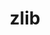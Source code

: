 ---
title: "zlib"
layout: cache
categories: [package, v0.18.0]
meta: {"versions": ["1.2.12", "1.2.8"], "compilers": ["clang@=7.0.0", "gcc@=6.5.0", "gcc@=7.5.0", "gcc@=8.4.0"], "oss": ["ubuntu18.04"], "platforms": ["linux"], "targets": ["x86_64"], "stacks": ["build_systems", "data-vis-sdk", "e4s", "radiuss", "root", "tutorial"], "num_specs": 7, "num_specs_by_stack": {"root": 7, "e4s": 1, "radiuss": 1, "data-vis-sdk": 1, "build_systems": 1, "tutorial": 7}}
spec_details: [{"hash": "fntvsj6xevbz5gyq7kfa4xg7oxnaolxs", "compiler": "gcc@=7.5.0", "versions": ["1.2.12"], "os": "ubuntu18.04", "platform": "linux", "target": "x86_64", "variants": ["+optimize", "patches=0d38234", "+pic", "+shared"], "stacks": ["root", "e4s", "radiuss", "data-vis-sdk", "build_systems", "tutorial"], "size": "-", "tarball": "https://binaries.spack.io/releases/v0.18.0/build_cache/linux-ubuntu18.04-x86_64/gcc-7.5.0/zlib-1.2.12/linux-ubuntu18.04-x86_64-gcc-7.5.0-zlib-1.2.12-fntvsj6xevbz5gyq7kfa4xg7oxnaolxs.spack"}, {"hash": "rlo3go7mpfwicumepslj4pth7z4t3a46", "compiler": "gcc@=8.4.0", "versions": ["1.2.12"], "os": "ubuntu18.04", "platform": "linux", "target": "x86_64", "variants": ["+optimize", "patches=0d38234", "+pic", "+shared"], "stacks": ["tutorial", "root"], "size": "-", "tarball": "https://binaries.spack.io/releases/v0.18.0/build_cache/linux-ubuntu18.04-x86_64/gcc-8.4.0/zlib-1.2.12/linux-ubuntu18.04-x86_64-gcc-8.4.0-zlib-1.2.12-rlo3go7mpfwicumepslj4pth7z4t3a46.spack"}, {"hash": "3en3ddq56wgg3we6jwklzwb7cfe7uwjm", "compiler": "clang@=7.0.0", "versions": ["1.2.8"], "os": "ubuntu18.04", "platform": "linux", "target": "x86_64", "variants": ["+optimize", "+pic", "+shared"], "stacks": ["tutorial", "root"], "size": "-", "tarball": "https://binaries.spack.io/releases/v0.18.0/build_cache/linux-ubuntu18.04-x86_64/clang-7.0.0/zlib-1.2.8/linux-ubuntu18.04-x86_64-clang-7.0.0-zlib-1.2.8-3en3ddq56wgg3we6jwklzwb7cfe7uwjm.spack"}, {"hash": "gueun6gngeyk4khe6qqnakxrtgox46sb", "compiler": "gcc@=7.5.0", "versions": ["1.2.8"], "os": "ubuntu18.04", "platform": "linux", "target": "x86_64", "variants": ["+optimize", "+pic", "+shared"], "stacks": ["tutorial", "root"], "size": "-", "tarball": "https://binaries.spack.io/releases/v0.18.0/build_cache/linux-ubuntu18.04-x86_64/gcc-7.5.0/zlib-1.2.8/linux-ubuntu18.04-x86_64-gcc-7.5.0-zlib-1.2.8-gueun6gngeyk4khe6qqnakxrtgox46sb.spack"}, {"hash": "2f23wbxhtydzawd2lsdiw3a6rdop4o4p", "compiler": "gcc@=7.5.0", "versions": ["1.2.8"], "os": "ubuntu18.04", "platform": "linux", "target": "x86_64", "variants": ["+optimize", "+pic", "+shared"], "stacks": ["tutorial", "root"], "size": "-", "tarball": "https://binaries.spack.io/releases/v0.18.0/build_cache/linux-ubuntu18.04-x86_64/gcc-7.5.0/zlib-1.2.8/linux-ubuntu18.04-x86_64-gcc-7.5.0-zlib-1.2.8-2f23wbxhtydzawd2lsdiw3a6rdop4o4p.spack"}, {"hash": "g4z6hjrherdhgref4busphl4zketf47z", "compiler": "gcc@=6.5.0", "versions": ["1.2.12"], "os": "ubuntu18.04", "platform": "linux", "target": "x86_64", "variants": ["+optimize", "patches=0d38234", "+pic", "+shared"], "stacks": ["tutorial", "root"], "size": "-", "tarball": "https://binaries.spack.io/releases/v0.18.0/build_cache/linux-ubuntu18.04-x86_64/gcc-6.5.0/zlib-1.2.12/linux-ubuntu18.04-x86_64-gcc-6.5.0-zlib-1.2.12-g4z6hjrherdhgref4busphl4zketf47z.spack"}, {"hash": "3svypjaie5farii5zcgm6yfu43la2ixs", "compiler": "clang@=7.0.0", "versions": ["1.2.12"], "os": "ubuntu18.04", "platform": "linux", "target": "x86_64", "variants": ["+optimize", "patches=0d38234", "+pic", "+shared"], "stacks": ["tutorial", "root"], "size": "-", "tarball": "https://binaries.spack.io/releases/v0.18.0/build_cache/linux-ubuntu18.04-x86_64/clang-7.0.0/zlib-1.2.12/linux-ubuntu18.04-x86_64-clang-7.0.0-zlib-1.2.12-3svypjaie5farii5zcgm6yfu43la2ixs.spack"}]
---